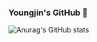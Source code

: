 ### Youngjin's GitHub 👋

![Anurag's GitHub stats](https://github-readme-stats.vercel.app/api?username=haochaen73&show_icons=true&theme=radical)
